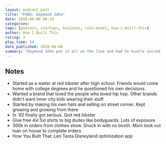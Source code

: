 ```yaml
---
layout: podcast_post
title: "FUBU: Daymond John"
date: 2018-06-06 06:19
categories:
tags: [podcast, startups, business, role-model, how-i-built-this]
author: How I Built This
rating: 3
play_time: 54
date_published: 2018-04-08
summary: "Daymond John put it all on the line and had to hustle incredibly hard to build the brand FUBU and finally justify not going to college like his peers."
---
```


## Notes

* Started as a waiter at red lobster after high school. Friends would
  come home with college degrees and he questioned his own decisions.
* Wanted a brand that loved the people who loved hip hop. Other brands
  didn't want inner city kids wearing their stuff
* Started by making his own hats and selling on street corner. Kept
  growing and growing from there
* In '92 finally got serious. Quit red lobster
* Give free 4xl 5xl shirts to big dudes like bodyguards. Lots of exposure
* 300k in orders from clothes show. Snuck in with no booth. Mom took out
  loan on house to complete orders
* How You Built That: Len Testa Disneyland optimization app
